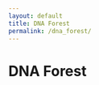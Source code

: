 ```yaml
---
layout: default
title: DNA Forest
permalink: /dna_forest/
---
```


<h1>DNA Forest</h1>
<canvas id="forestCanvas" width="800" height="600"></canvas>
<script src="{{ '/assets/forest.js' | relative_url }}"></script>